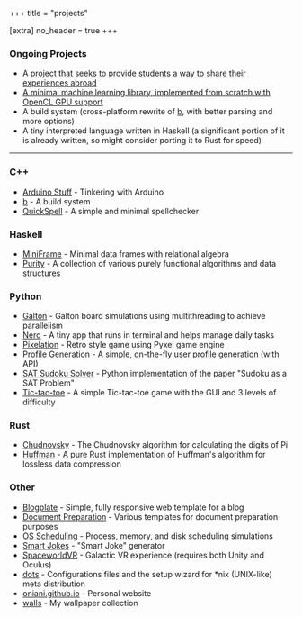 +++
title = "projects"

[extra]
no_header = true
+++

### Ongoing Projects

- [A project that seeks to provide students a way to share their experiences
  abroad][luther_navigator]
- [A minimal machine learning library, implemented from scratch with OpenCL GPU support][miniml]
- A build system (cross-platform rewrite of [b][b], with better parsing and
  more options)
- A tiny interpreted language written in Haskell (a significant portion of it
  is already written, so might consider porting it to Rust for speed)

---

### C++

- [Arduino Stuff][arduino_stuff] - Tinkering with Arduino
- [b][b] - A build system
- [QuickSpell][quickspell] - A simple and minimal spellchecker

### Haskell

- [MiniFrame][miniframe] - Minimal data frames with relational algebra
- [Purity][purity] - A collection of various purely functional algorithms and data structures

### Python

- [Galton][galton] - Galton board simulations using multithreading to achieve parallelism
- [Nero][nero] - A tiny app that runs in terminal and helps manage daily tasks
- [Pixelation][pixelation] - Retro style game using Pyxel game engine
- [Profile Generation][profile_generation] - A simple, on-the-fly user profile generation (with API)
- [SAT Sudoku Solver][sat_sudoku_solver] - Python implementation of the paper "Sudoku as a SAT Problem"
- [Tic-tac-toe][tic_tac_toe] - A simple Tic-tac-toe game with the GUI and 3 levels of difficulty

### Rust

- [Chudnovsky][chudnovsky] - The Chudnovsky algorithm for calculating the digits of Pi
- [Huffman][huffman] - A pure Rust implementation of Huffman's algorithm for lossless data compression

### Other

- [Blogplate][blogplate] - Simple, fully responsive web template for a blog
- [Document Preparation][docprep] - Various templates for document preparation purposes
- [OS Scheduling][os_scheduling] - Process, memory, and disk scheduling simulations
- [Smart Jokes][smart_joke_generator] - "Smart Joke" generator
- [SpaceworldVR][spaceworldvr] - Galactic VR experience (requires both Unity and Oculus)
- [dots][dots] - Configurations files and the setup wizard for \*nix (UNIX-like) meta distribution
- [oniani.github.io][oniani_github_io] - Personal website
- [walls][walls] - My wallpaper collection

[arduino_stuff]: https://github.com/oniani/arduino-stuff
[b]: https://github.com/oniani/b
[chudnovsky]: https://github.com/oniani/chudnovsky
[blogplate]: https://github.com/oniani/blogplate
[docprep]: https://github.com/oniani/docprep
[dots]: https://github.com/oniani/dots
[galton]: https://github.com/oniani/galton
[huffman]: https://github.com/oniani/huffman
[luther_navigator]: https://github.com/wkhallen/LutherNavigator
[miniframe]: https://github.com/oniani/miniframe
[miniml]: https://github.com/oniani/miniml
[nero]: https://github.com/oniani/nero
[oniani_github_io]: https://github.com/oniani/oniani.github.io
[os_scheduling]: https://github.com/oniani/os-scheduling
[pixelation]: https://github.com/oniani/pixelation
[profile_generation]: https://github.com/oniani/profile-generation
[purity]: https://github.com/oniani/purity
[quickspell]: https://github.com/oniani/quickspell
[tic_tac_toe]: https://github.com/oniani/tictactoe
[sat_sudoku_solver]: https://github.com/oniani/sat-sudoku
[smart_joke_generator]: https://github.com/oniani/smart-jokes
[spaceworldvr]: https://drive.google.com/file/d/1Cd-EbvudiuenIP1wRMS1TkcMoIBTk5FS
[walls]: https://github.com/oniani/walls
